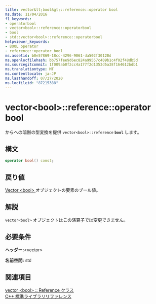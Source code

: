 ```yaml
---
title: vector&lt;bool&gt;::reference::operator bool
ms.date: 11/04/2016
f1_keywords:
- operatorbool
- vector<bool>::reference::operatorbool
- bool
- std::vector<bool>::reference::operatorbool
helpviewer_keywords:
- BOOL operator
- reference::operator bool
ms.assetid: b0e57869-18cc-4296-9061-da502f30120d
ms.openlocfilehash: bb757fee9d6ec824a99557c409b1c4f02f48db5d
ms.sourcegitcommit: 1f009ab0f2cc4a177f2d1353d5a38f164612bdb1
ms.translationtype: MT
ms.contentlocale: ja-JP
ms.lasthandoff: 07/27/2020
ms.locfileid: "87215388"
---
```

# <a name="vectorltboolgtreferenceoperator-bool"></a>vector&lt;bool&gt;::reference::operator bool

からへの暗黙の型変換を提供 `vector<bool>::reference` **`bool`** します。

## <a name="syntax"></a>構文

```cpp
operator bool() const;
```

## <a name="return-value"></a>戻り値

[Vector \<bool> ](../standard-library/vector-bool-class.md)オブジェクトの要素のブール値。

## <a name="remarks"></a>解説

`vector<bool>` オブジェクトはこの演算子では変更できません。

## <a name="requirements"></a>必要条件

**ヘッダー:**\<vector>

**名前空間:** std

## <a name="see-also"></a>関連項目

[vector \<bool> :: Reference クラス](../standard-library/vector-bool-reference-class.md)\
[C++ 標準ライブラリリファレンス](../standard-library/cpp-standard-library-reference.md)
